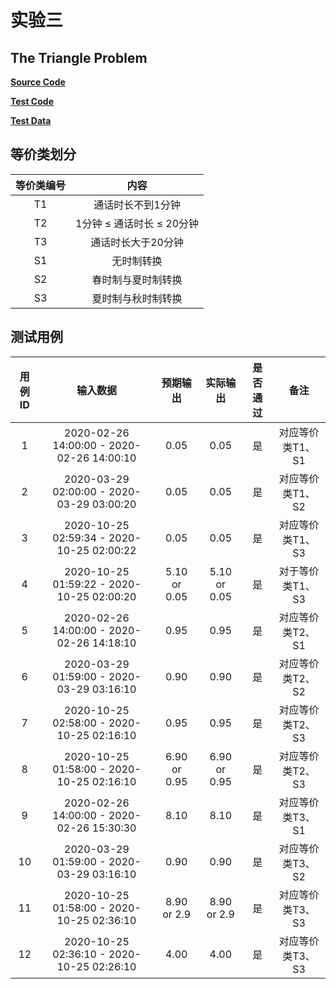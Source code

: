 # 实验三



## The Triangle Problem



**[Source Code](./src/main/java/com/lfool/test03/Bill.java)**

**[Test Code](./src/main/java/test/com/lfool/test03/BillTest.java)**

**[Test Data](./src/main/resources/testData.csv)**



## 等价类划分

| 等价类编号 |           内容            |
| :--------: | :-----------------------: |
|     T1     |     通话时长不到1分钟     |
|     T2     | 1分钟 ≤ 通话时长 ≤ 20分钟 |
|     T3     |    通话时长大于20分钟     |
|     S1     |        无时制转换         |
|     S2     |    春时制与夏时制转换     |
|     S3     |    夏时制与秋时制转换     |

## 测试用例



| 用例ID |                 输入数据                  |   预期输出   |   实际输出   | 是否通过 |       备注       |
| :----: | :---------------------------------------: | :----------: | :----------: | :------: | :--------------: |
|   1    | 2020-02-26 14:00:00 - 2020-02-26 14:00:10 |     0.05     |     0.05     |    是    | 对应等价类T1、S1 |
|   2    | 2020-03-29 02:00:00 - 2020-03-29 03:00:20 |     0.05     |     0.05     |    是    | 对应等价类T1、S2 |
|   3    | 2020-10-25 02:59:34 - 2020-10-25 02:00:22 |     0.05     |     0.05     |    是    | 对应等价类T1、S3 |
|   4    | 2020-10-25 01:59:22 - 2020-10-25 02:00:20 | 5.10 or 0.05 | 5.10 or 0.05 |    是    | 对于等价类T1、S3 |
|   5    | 2020-02-26 14:00:00 - 2020-02-26 14:18:10 |     0.95     |     0.95     |    是    | 对应等价类T2、S1 |
|   6    | 2020-03-29 01:59:00 - 2020-03-29 03:16:10 |     0.90     |     0.90     |    是    | 对应等价类T2、S2 |
|   7    | 2020-10-25 02:58:00 - 2020-10-25 02:16:10 |     0.95     |     0.95     |    是    | 对应等价类T2、S3 |
|   8    | 2020-10-25 01:58:00 - 2020-10-25 02:16:10 | 6.90 or 0.95 | 6.90 or 0.95 |    是    | 对应等价类T2、S3 |
|   9    | 2020-02-26 14:00:00 - 2020-02-26 15:30:30 |     8.10     |     8.10     |    是    | 对应等价类T3、S1 |
|   10   | 2020-03-29 01:59:00 - 2020-03-29 03:16:10 |     0.90     |     0.90     |    是    | 对应等价类T3、S2 |
|   11   | 2020-10-25 01:58:00 - 2020-10-25 02:36:10 | 8.90 or 2.9  | 8.90 or 2.9  |    是    | 对应等价类T3、S3 |
|   12   | 2020-10-25 02:36:10 - 2020-10-25 02:26:10 |     4.00     |     4.00     |    是    | 对应等价类T3、S3 |